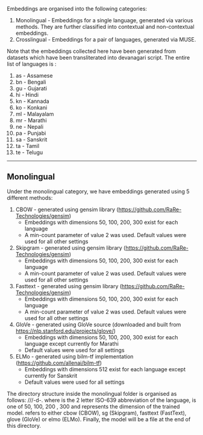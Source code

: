 Embeddings are organised into the following categories:
1. Monolingual - Embeddings for a single language, generated via various methods. They are further classified into contextual and non-contextual embeddings.
2. Crosslingual - Embeddings for a pair of languages, generated via MUSE.

Note that the embeddings collected here have been generated from datasets which have been transliterated into devanagari script. The entire list of languages is :
1. as - Assamese
2. bn - Bengali
3. gu - Gujarati
4. hi - Hindi
5. kn - Kannada
6. ko - Konkani
8. ml - Malayalam
9. mr - Marathi
10. ne - Nepali
11. pa - Punjabi
12. sa - Sanskrit
13. ta - Tamil
14. te - Telugu

-----------
Monolingual
-----------

Under the monolingual category, we have embeddings generated using 5 different methods:
1. CBOW - generated using gensim library (https://github.com/RaRe-Technologies/gensim)
	- Embeddings with dimensions 50, 100, 200, 300 exist for each language
	- A min-count parameter of value 2 was used. Default values were used for all other settings
2. Skipgram - generated using gensim library (https://github.com/RaRe-Technologies/gensim)
	- Embeddings with dimensions 50, 100, 200, 300 exist for each language
	- A min-count parameter of value 2 was used. Default values were used for all other settings
3. Fasttext - generated using gensim library (https://github.com/RaRe-Technologies/gensim)
	- Embeddings with dimensions 50, 100, 200, 300 exist for each language
	- A min-count parameter of value 2 was used. Default values were used for all other settings
4. GloVe - generated using GloVe source (downloaded and built from https://nlp.stanford.edu/projects/glove/)
	- Embeddings with dimensions 50, 100, 200, 300 exist for each language except currently for Marathi
	- Default values were used for all settings
5. ELMo - generated using bilm-tf implementation (https://github.com/allenai/bilm-tf)
	- Embeddings with dimensions 512 exist for each language except currently for Sanskrit
	- Default values were used for all settings

The directory structure inside the monolingual folder is organised as follows:
<lang>/<dim>/<method>/<lang>-d<dim>-<method>.<extension>
where <lang> is the 2 letter ISO-639 abbreviation of the language, <dim> is one of 50, 100, 200 , 300 and represents the dimension of the trained model. <method> refers to either cbow (CBOW), sg (Skipgram), fasttext (FastText), glove (GloVe) or elmo (ELMo). Finally, the model will be a file at the end of this directory.
